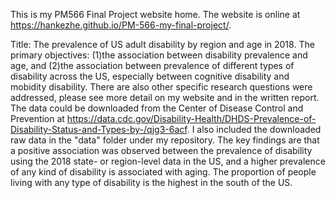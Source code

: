 This is my PM566 Final Project website home. The website is online at https://hankezhe.github.io/PM-566-my-final-project/.

Title: The prevalence of US adult disability by region and age in 2018.
The primary objectives: (1)the association between disability prevalence and age, and (2)the association between prevalence of different types of disability across the US, especially between cognitive disability and mobidity disability. There are also other specific research questions were addressed, please see more detail on my website and in the written report. 
The data could be downloaded from the Center of Disease Control and Prevention at https://data.cdc.gov/Disability-Health/DHDS-Prevalence-of-Disability-Status-and-Types-by-/qjg3-6acf. I also included the downloaded raw data in the "data" folder under my repository. 
The key findings are that a positive association was observed between the prevalence of disability using the 2018 state- or region-level data in the US, and a higher prevalence of any kind of disability is associated with aging. The proportion of people living with any type of disability is the highest in the south of the US. 